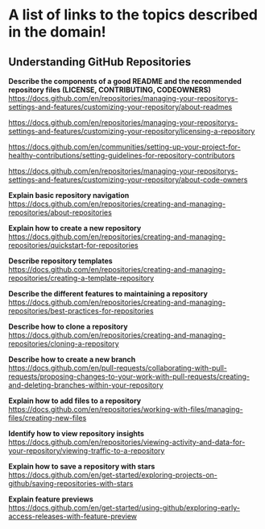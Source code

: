 # A list of links to the topics described in the domain!

## Understanding GitHub Repositories

**Describe the components of a good README and the recommended repository files (LICENSE, CONTRIBUTING, CODEOWNERS)**  
https://docs.github.com/en/repositories/managing-your-repositorys-settings-and-features/customizing-your-repository/about-readmes

https://docs.github.com/en/repositories/managing-your-repositorys-settings-and-features/customizing-your-repository/licensing-a-repository

https://docs.github.com/en/communities/setting-up-your-project-for-healthy-contributions/setting-guidelines-for-repository-contributors

https://docs.github.com/en/repositories/managing-your-repositorys-settings-and-features/customizing-your-repository/about-code-owners

**Explain basic repository navigation**  
https://docs.github.com/en/repositories/creating-and-managing-repositories/about-repositories

**Explain how to create a new repository**  
https://docs.github.com/en/repositories/creating-and-managing-repositories/quickstart-for-repositories

**Describe repository templates**  
https://docs.github.com/en/repositories/creating-and-managing-repositories/creating-a-template-repository

**Describe the different features to maintaining a repository**  
https://docs.github.com/en/repositories/creating-and-managing-repositories/best-practices-for-repositories

**Describe how to clone a repository**  
https://docs.github.com/en/repositories/creating-and-managing-repositories/cloning-a-repository

**Describe how to create a new branch**  
https://docs.github.com/en/pull-requests/collaborating-with-pull-requests/proposing-changes-to-your-work-with-pull-requests/creating-and-deleting-branches-within-your-repository

**Explain how to add files to a repository**  
https://docs.github.com/en/repositories/working-with-files/managing-files/creating-new-files

**Identify how to view repository insights**  
https://docs.github.com/en/repositories/viewing-activity-and-data-for-your-repository/viewing-traffic-to-a-repository

**Explain how to save a repository with stars**  
https://docs.github.com/en/get-started/exploring-projects-on-github/saving-repositories-with-stars

**Explain feature previews**  
https://docs.github.com/en/get-started/using-github/exploring-early-access-releases-with-feature-preview

